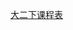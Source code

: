 [大二下课程表](https://github.com/TianCai19/TianCai19.github.io/blob/master/_posts/%E5%AD%A6%E7%94%9F%E4%B8%AA%E4%BA%BA%E8%AF%BE%E8%A1%A8_189084174.htm)
